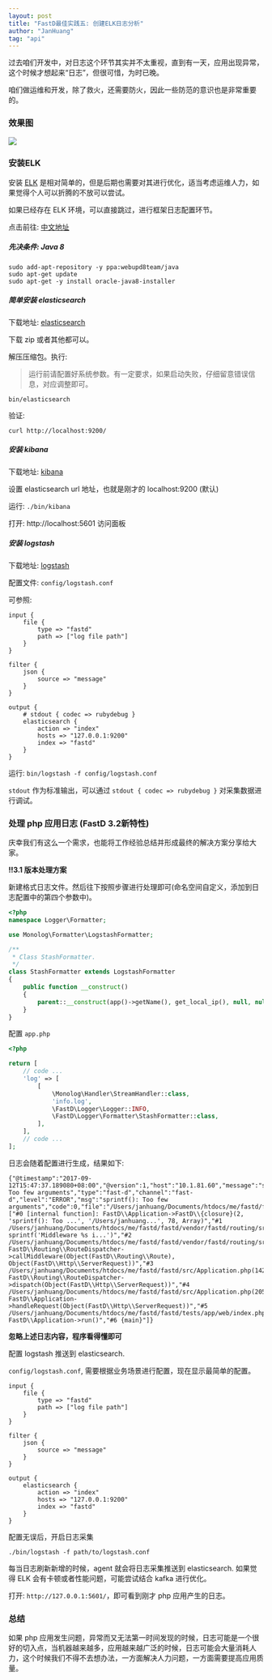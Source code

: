 ```yaml
---
layout: post
title: "FastD最佳实践五: 创建ELK日志分析"
author: "JanHuang"
tag: "api"
---
```


过去咱们开发中，对日志这个环节其实并不太重视，直到有一天，应用出现异常，这个时候才想起来“日志”，但很可惜，为时已晚。

咱们做运维和开发，除了救火，还需要防火，因此一些防范的意识也是非常重要的。

### 效果图

![](https://sfault-image.b0.upaiyun.com/324/593/3245932138-59b7c152ac5b7_articlex)

### 安装ELK

安装 [ELK](https://www.elastic.co) 是相对简单的，但是后期也需要对其进行优化，适当考虑运维人力，如果觉得个人可以折腾的不放可以尝试。

如果已经存在 ELK 环境，可以直接跳过，进行框架日志配置环节。

点击前往: [中文地址](https://kibana.logstash.es/content/)

##### 先决条件: Java 8

```
sudo add-apt-repository -y ppa:webupd8team/java
sudo apt-get update
sudo apt-get -y install oracle-java8-installer
```

##### 简单安装 elasticsearch

下载地址: [elasticsearch](https://www.elastic.co/downloads/elasticsearch)

下载 zip 或者其他都可以。

解压压缩包。执行:

> 运行前请配置好系统参数。有一定要求，如果启动失败，仔细留意错误信息，对应调整即可。

```
bin/elasticsearch
```

验证:

```
curl http://localhost:9200/
```

##### 安装 kibana

下载地址: [kibana](https://www.elastic.co/downloads/kibana)

设置 elasticsearch url 地址，也就是刚才的 localhost:9200 (默认)

运行: `./bin/kibana`

打开: http://localhost:5601 访问面板

##### 安装 logstash

下载地址: [logstash](https://www.elastic.co/downloads/logstash)

配置文件: `config/logstash.conf`

可参照:

```config
input {
    file {
        type => "fastd"
        path => ["log file path"]
    }
}

filter {
    json {
        source => "message"
    }
}

output {
    # stdout { codec => rubydebug }
    elasticsearch {
        action => "index"
        hosts => "127.0.0.1:9200"
        index => "fastd"
    }
}
```

运行: `bin/logstash -f config/logstash.conf`

`stdout` 作为标准输出，可以通过 `stdout { codec => rubydebug }` 对采集数据进行调试。

### 处理 php 应用日志 (FastD 3.2新特性)

庆幸我们有这么一个需求，也能将工作经验总结并形成最终的解决方案分享给大家。

**!!3.1 版本处理方案**

新建格式日志文件。然后往下按照步骤进行处理即可(命名空间自定义，添加到日志配置中的第四个参数中)。

```php
<?php
namespace Logger\Formatter;

use Monolog\Formatter\LogstashFormatter;

/**
 * Class StashFormatter.
 */
class StashFormatter extends LogstashFormatter
{
    public function __construct()
    {
        parent::__construct(app()->getName(), get_local_ip(), null, null, self::V1);
    }
}

```

配置 `app.php`

```php
<?php

return [
    // code ...
    'log' => [
        [
            \Monolog\Handler\StreamHandler::class,
            'info.log',
            \FastD\Logger\Logger::INFO,
            \FastD\Logger\Formatter\StashFormatter::class,
        ],
    ],
    // code ...
];
```

日志会随着配置进行生成，结果如下:

```
{"@timestamp":"2017-09-12T15:47:37.189080+08:00","@version":1,"host":"10.1.81.60","message":"sprintf(): Too few arguments","type":"fast-d","channel":"fast-d","level":"ERROR","msg":"sprintf(): Too few arguments","code":0,"file":"/Users/janhuang/Documents/htdocs/me/fastd/fastd/vendor/fastd/routing/src/RouteDispatcher.php","line":78,"trace":["#0 [internal function]: FastD\\Application->FastD\\{closure}(2, 'sprintf(): Too ...', '/Users/janhuang...', 78, Array)","#1 /Users/janhuang/Documents/htdocs/me/fastd/fastd/vendor/fastd/routing/src/RouteDispatcher.php(78): sprintf('Middleware %s i...')","#2 /Users/janhuang/Documents/htdocs/me/fastd/fastd/vendor/fastd/routing/src/RouteDispatcher.php(60): FastD\\Routing\\RouteDispatcher->callMiddleware(Object(FastD\\Routing\\Route), Object(FastD\\Http\\ServerRequest))","#3 /Users/janhuang/Documents/htdocs/me/fastd/fastd/src/Application.php(142): FastD\\Routing\\RouteDispatcher->dispatch(Object(FastD\\Http\\ServerRequest))","#4 /Users/janhuang/Documents/htdocs/me/fastd/fastd/src/Application.php(205): FastD\\Application->handleRequest(Object(FastD\\Http\\ServerRequest))","#5 /Users/janhuang/Documents/htdocs/me/fastd/fastd/tests/app/web/index.php(15): FastD\\Application->run()","#6 {main}"]}
```

**忽略上述日志内容，程序看得懂即可**

配置 logstash 推送到 elasticsearch.

`config/logstash.conf`, 需要根据业务场景进行配置，现在显示最简单的配置。

```config
input {
    file {
        type => "fastd"
        path => ["log file path"]
    }
}

filter {
    json {
        source => "message"
    }
}

output {
    elasticsearch {
        action => "index"
        hosts => "127.0.0.1:9200"
        index => "fastd"
    }
}
```

配置无误后，开启日志采集

```
./bin/logstash -f path/to/logstash.conf
```

每当日志刷新新增的时候，agent 就会将日志采集推送到 elasticsearch. 如果觉得 ELK 会有卡顿或者性能问题，可能尝试结合 kafka 进行优化。

打开: `http://127.0.0.1:5601/`，即可看到刚才 php 应用产生的日志。



### 总结

如果 php 应用发生问题，异常而又无法第一时间发现的时候，日志可能是一个很好的切入点，当机器越来越多，应用越来越广泛的时候，日志可能会大量消耗人力，这个时候我们不得不去想办法，一方面解决人力问题，一方面需要提高应用质量。
